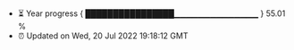 - ⏳ Year progress { ████████████████▁▁▁▁▁▁▁▁▁▁▁▁▁▁ } 55.01 %
- ⏰ Updated on Wed, 20 Jul 2022 19:18:12 GMT

